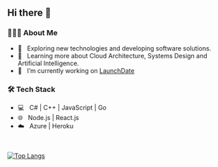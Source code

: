 <h2> Hi there 👋</h2>

<h3> 👨🏻‍💻 About Me </h3>

- 🤔 &nbsp; Exploring new technologies and developing software solutions.
- 🌱 &nbsp; Learning more about Cloud Architecture, Systems Design and Artificial Intelligence.
- 🔭 &nbsp; I’m currently working on [LaunchDate](https://www.launchdate.today)

<h3>🛠 Tech Stack</h3>

- 💻 &nbsp; C# | C++ | JavaScript | Go
- 🌐 &nbsp; Node.js | React.js
- ☁️ &nbsp; Azure | Heroku
<br/>

[![Top Langs](https://github-readme-stats.vercel.app/api/top-langs/?username=mottibec&layout=compact)](https://github.com/anuraghazra/github-readme-stats)
